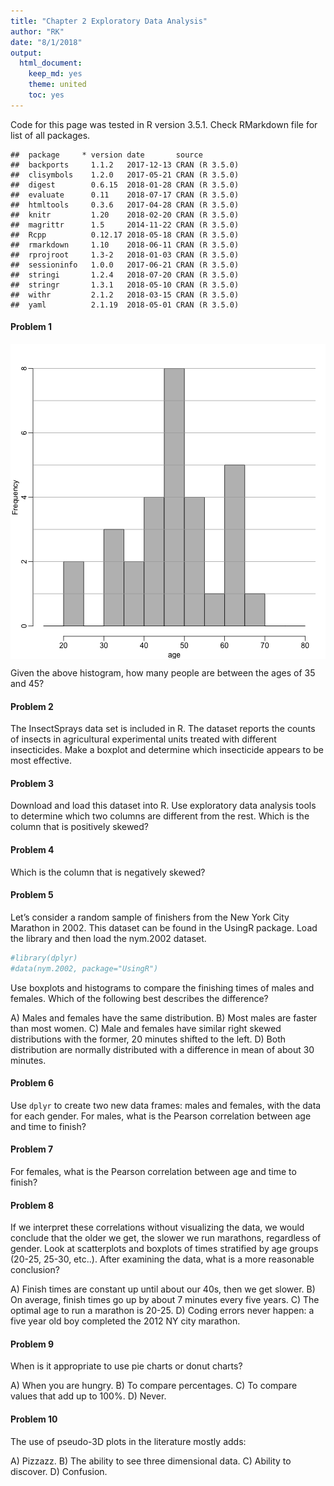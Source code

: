 ```yaml
---
title: "Chapter 2 Exploratory Data Analysis"
author: "RK"
date: "8/1/2018"
output:
  html_document:
    keep_md: yes
    theme: united
    toc: yes
---
```



Code for this page was tested in R version 3.5.1. Check RMarkdown file for list of all packages.


```
##  package     * version date       source        
##  backports     1.1.2   2017-12-13 CRAN (R 3.5.0)
##  clisymbols    1.2.0   2017-05-21 CRAN (R 3.5.0)
##  digest        0.6.15  2018-01-28 CRAN (R 3.5.0)
##  evaluate      0.11    2018-07-17 CRAN (R 3.5.0)
##  htmltools     0.3.6   2017-04-28 CRAN (R 3.5.0)
##  knitr         1.20    2018-02-20 CRAN (R 3.5.0)
##  magrittr      1.5     2014-11-22 CRAN (R 3.5.0)
##  Rcpp          0.12.17 2018-05-18 CRAN (R 3.5.0)
##  rmarkdown     1.10    2018-06-11 CRAN (R 3.5.0)
##  rprojroot     1.3-2   2018-01-03 CRAN (R 3.5.0)
##  sessioninfo   1.0.0   2017-06-21 CRAN (R 3.5.0)
##  stringi       1.2.4   2018-07-20 CRAN (R 3.5.0)
##  stringr       1.3.1   2018-05-10 CRAN (R 3.5.0)
##  withr         2.1.2   2018-03-15 CRAN (R 3.5.0)
##  yaml          2.1.19  2018-05-01 CRAN (R 3.5.0)
```

#### Problem 1
<img src="Ch2_files/exercise1.png" style="display: block; margin: auto;" />

Given the above histogram, how many people are between the ages of 35 and 45?

#### Problem 2
The InsectSprays data set is included in R. The dataset reports the counts of insects in agricultural experimental units treated with different insecticides. Make a boxplot and determine which insecticide appears to be most effective.

#### Problem 3
Download and load this dataset into R. Use exploratory data analysis tools to determine which two columns are different from the rest. Which is the column that is positively skewed?

#### Problem 4
Which is the column that is negatively skewed?

#### Problem 5
Let’s consider a random sample of finishers from the New York City Marathon in 2002. This dataset can be found in the UsingR package. Load the library and then load the nym.2002 dataset.

```r
#library(dplyr)
#data(nym.2002, package="UsingR")
```

Use boxplots and histograms to compare the finishing times of males and females. Which of the following best describes the difference?

A) Males and females have the same distribution.
B) Most males are faster than most women.
C) Male and females have similar right skewed distributions with the former, 20 minutes shifted to the left.
D) Both distribution are normally distributed with a difference in mean of about 30 minutes.

#### Problem 6
Use `dplyr` to create two new data frames: males and females, with the data for each gender. For males, what is the Pearson correlation between age and time to finish?

#### Problem 7
For females, what is the Pearson correlation between age and time to finish?

#### Problem 8
If we interpret these correlations without visualizing the data, we would conclude that the older we get, the slower we run marathons, regardless of gender. Look at scatterplots and boxplots of times stratified by age groups (20-25, 25-30, etc..). After examining the data, what is a more reasonable conclusion?

A) Finish times are constant up until about our 40s, then we get slower.
B) On average, finish times go up by about 7 minutes every five years.
C) The optimal age to run a marathon is 20-25.
D) Coding errors never happen: a five year old boy completed the 2012 NY city marathon.

#### Problem 9
When is it appropriate to use pie charts or donut charts?

A) When you are hungry.
B) To compare percentages.
C) To compare values that add up to 100%.
D) Never.

#### Problem 10
The use of pseudo-3D plots in the literature mostly adds:

A) Pizzazz.
B) The ability to see three dimensional data.
C) Ability to discover.
D) Confusion.
